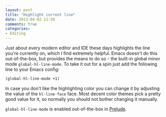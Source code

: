 ```yaml
---
layout: post
title: "Highlight current line"
date: 2013-04-02 11:50
comments: true
categories:
- Editing
---
```


Just about every modern editor and IDE these days highlights the line
you're currently on, which I find extremely helpful. Emacs doesn't do
this out-of-the-box, but provides the means to do so - the built-in
global minor mode `global-hl-line-mode`. To take it out for a spin
just add the following line to your Emacs config:

``` cl
(global-hl-line-mode +1)
```

In case you don't like the highlighting color you can change it by
adjusting the value of the `hl-line-face` face. Most decent color themes
pick a pretty good value for it, so normally you should not bother
changing it manually.

`global-hl-line-mode` is enabled out-of-the-box in
[Prelude](https://github.com/bbatsov/prelude).
